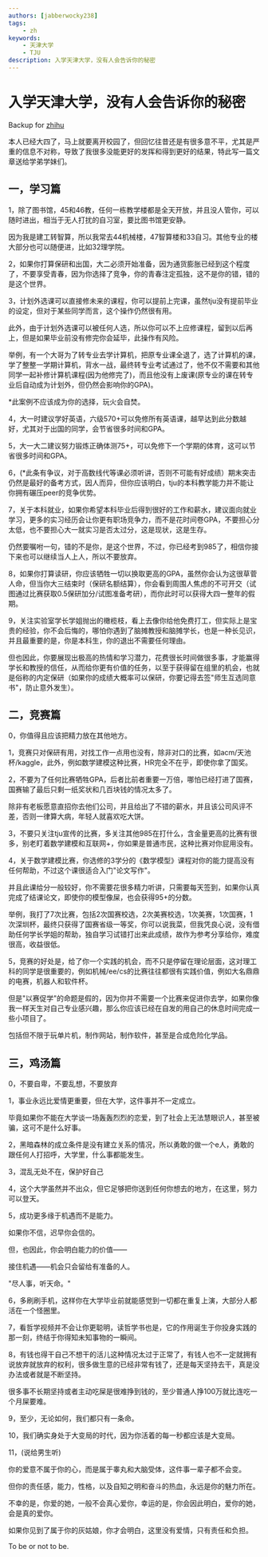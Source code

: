 ```yaml
---
authors: [jabberwocky238]
tags: 
    - zh
keywords:
    - 天津大学
    - TJU
description: 入学天津大学，没有人会告诉你的秘密
---
```


# 入学天津大学，没有人会告诉你的秘密

Backup for [zhihu](https://zhuanlan.zhihu.com/p/716619038)

<!-- truncate -->

本人已经大四了，马上就要离开校园了，但回忆往昔还是有很多意不平，尤其是严重的信息不对称，导致了我很多没能更好的发挥和得到更好的结果，特此写一篇文章送给学弟学妹们。

## 一，学习篇

1，除了图书馆，45和46教，任何一栋教学楼都是全天开放，并且没人管你，可以随时进出，相当于无人打扰的自习室，要比图书馆更安静。

因为我是建工转智算，所以我常去44机械楼，47智算楼和33自习。其他专业的楼大部分也可以随便进，比如32理学院。

2，如果你打算保研和出国，大二必须开始准备，因为通货膨胀已经到这个程度了，不要享受青春，因为你选择了竞争，你的青春注定孤独，这不是你的错，错的是这个世界。

3，计划外选课可以直接修未来的课程，你可以提前上完课，虽然tju没有提前毕业的设定，但对于某些同学而言，这个操作仍然很有用。

此外，由于计划外选课可以被任何人选，所以你可以不上应修课程，留到以后再上，但是如果毕业前没有修完你会延毕，此操作有风险。

举例，有一个大哥为了转专业去学计算机，把原专业课全退了，选了计算机的课，学了整整一学期计算机，背水一战，最终转专业考试通过了，他不仅不需要和其他同学一起补修计算机课程(因为他修完了)，而且他没有上废课(原专业的课在转专业后自动成为计划外，但仍然会影响你的GPA)。

*此案例不应该成为你的选择，玩火会自焚。

4，大一时建议学好英语，六级570+可以免修所有英语课，越早达到此分数越好，尤其对于出国的同学，会节省很多时间和GPA。

5，大一大二建议努力锻炼正确体测75+，可以免修下一个学期的体育，这可以节省很多时间和GPA。

6，(*此条有争议，对于高数线代等课必须听讲，否则不可能有好成绩）期末突击仍然是最好的备考方式，因人而异，但你应该明白，tju的本科教学能力并不能让你拥有碾压peer的竞争优势。

7，关于本科就业，如果你希望本科毕业后得到很好的工作和薪水，建议面向就业学习，更多的实习经历会让你更有职场竞争力，而不是花时间卷GPA，不要担心分太低，也不要担心大一就实习是否太过分，这是现状，这是生存。

仍然要嘱咐一句，错的不是你，是这个世界，不过，你已经考到985了，相信你接下来也可以继续当人上人，所以不要放弃。

8，如果你打算读研，你应该牺牲一切以换取更高的GPA，虽然你会认为这很草菅人命，但当你大三结束时（保研名额结算），你会看到周围人焦虑的不可开交（试图通过比赛获取0.5保研加分/试图准备考研），而你此时可以获得大四一整年的假期。

9，关注实验室学长学姐抛出的橄榄枝，看上去像你给他免费打工，但实际上是宝贵的经验，你不会后悔的，哪怕你遇到了脑摊教授和脑摊学长，也是一种长见识，并且最重要的是，你是本科生，你的退出不需要任何理由。

但也因此，你要展现出极高的热情和学习潜力，花费很长时间做很多事，才能赢得学长和教授的信任，从而给你更有价值的任务，以至于获得留在组里的机会，也就是俗称的内定保研（如果你的成绩大概率可以保研，你要记得去签"师生互选同意书"，防止意外发生）。

## 二，竞赛篇

0，你值得且应该把精力放在其他地方。

1，竞赛只对保研有用，对找工作一点用也没有，除非对口的比赛，如acm/天池杯/kaggle，此外，例如数学建模这种比赛，HR完全不在乎，即使你拿了国奖。

2，不要为了任何比赛牺牲GPA，后者比前者重要一万倍，哪怕已经打进了国赛，国赛输了最后只剩一纸奖状和几百块钱的情况太多了。

除非有老板愿意直招你去他们公司，并且给出了不错的薪水，并且该公司风评不差，否则一律算大病，年轻人就喜欢吃大饼。

3，不要只关注tju宣传的比赛，多关注其他985在打什么，含金量更高的比赛有很多，别老盯着数学建模和互联网+，你如果是普通市民，这种比赛对你屁用没有。

4，关于数学建模比赛，你选修的3学分的《数学模型》课程对你的能力提高没有任何帮助，不过这个课很适合入门"论文写作"。

并且此课给分一般较好，你不需要花很多精力听讲，只需要每天签到，如果你认真完成了结课论文，即使你的模型像屎，也会获得95+的分数。

举例，我打了7次比赛，包括2次国赛校选，2次美赛校选，1次美赛，1次国赛，1次深圳杯，最终只获得了国赛省级一等奖，你可以说我菜，但我凭良心说，没有借助任何学长学姐的帮助，独自学习试错打出来此成绩，故作为参考分享给你，难度很高，收益很低。

5，竞赛的好处是，给了你一个实践的机会，而不只是停留在理论层面，这对理工科的同学是很重要的，例如机械/ee/cs的比赛往往都很有实践价值，例如大名鼎鼎的电赛，机器人和软件杯。

但是"以赛促学"的命题是假的，因为你并不需要一个比赛来促进你去学，如果你像我一样天生对自己专业感兴趣，那么你应该已经在自发的用自己的休息时间完成一些小项目了。

包括但不限于玩单片机，制作网站，制作软件，甚至是合成危险化学品。

## 三，鸡汤篇

0，不要自卑，不要乱想，不要放弃

1，事业永远比爱情更重要，但在大学，这件事并不一定成立。

毕竟如果你不能在大学谈一场轰轰烈烈的恋爱，到了社会上无法慧眼识人，甚至被骗，这可不是什么好事。

2，黑暗森林的成立条件是没有建立关系的情况，所以勇敢的做一个e人，勇敢的跟任何人打招呼，大学里，什么事都能发生。

3，混乱无处不在，保护好自己

4，这个大学虽然并不出众，但它足够把你送到任何你想去的地方，在这里，努力可以登天。

5，成功更多缘于机遇而不是能力。

如果你不信，迟早你会信的。

但，也因此，你会明白能力的价值——

接住机遇——机会只会留给有准备的人。

"尽人事，听天命。"

6，多刷刷手机，这样你在大学毕业前就能感觉到一切都在重复上演，大部分人都活在一个怪圈里。

7，看哲学视频并不会让你更聪明，读哲学书也是，它的作用诞生于你投身实践的那一刻，终结于你得知未知事物的一瞬间。

8，有钱也得干自己不想干的活儿这种情况太过于正常了，有钱人也不一定就拥有说放弃就放弃的权利，很多做生意的已经非常有钱了，还是每天坚持去干，真是没办法或者就是不断坚持。

很多事不长期坚持或者主动吃屎是很难挣到钱的，至少普通人挣100万就比连吃一个月屎要难。

9，至少，无论如何，我们都只有一条命。

10，我们确实身处于大变局的时代，因为你活着的每一秒都应该是大变局。

11，(说给男生听)

你的爱意不属于你的心，而是属于睾丸和大脑受体，这件事一辈子都不会变。

但你的责任感，能力，性格，以及自知之明和奋斗的热血，永远是你的魅力所在。

不幸的是，你爱的她，一般不会真心爱你，幸运的是，你会因此明白，爱你的她，会是真的爱你。

如果你见到了属于你的灰姑娘，你才会明白，这里没有爱情，只有责任和负担。

To be or not to be.

